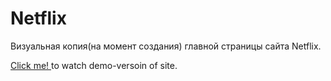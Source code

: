 # Netflix

Визуальная копия(на момент создания) главной страницы сайта Netflix.

<a href='https://iogsotot.github.io/Netflix/'> Click me! </a> to watch demo-versoin of site.
